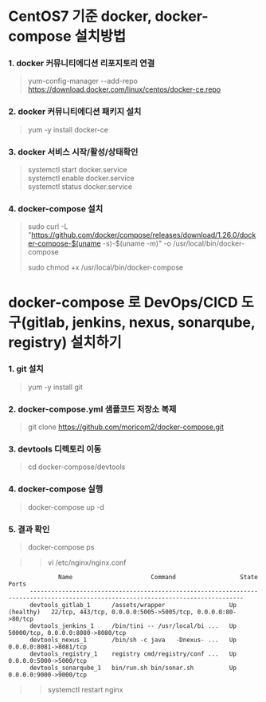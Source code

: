 # CentOS7 기준 docker, docker-compose 설치방법

### 1. docker 커뮤니티에디션  리포지토리 연결 
> yum-config-manager --add-repo https://download.docker.com/linux/centos/docker-ce.repo  

### 2. docker 커뮤니티에디션 패키지 설치 
> yum -y install docker-ce  

### 3. docker 서비스 시작/활성/상태확인 
> systemctl start docker.service  
> systemctl enable docker.service  
> systemctl status docker.service  

### 4. docker-compose 설치 
> sudo curl -L "https://github.com/docker/compose/releases/download/1.26.0/docker-compose-$(uname -s)-$(uname -m)" -o /usr/local/bin/docker-compose  
>
> sudo chmod +x /usr/local/bin/docker-compose  


# docker-compose 로 DevOps/CICD 도구(gitlab, jenkins, nexus, sonarqube, registry) 설치하기

### 1. git 설치
> yum -y install git  

### 2. docker-compose.yml 샘플코드 저장소 복제
> git clone https://github.com/moricom2/docker-compose.git  

### 3. devtools 디렉토리 이동
> cd docker-compose/devtools  

### 4. docker-compose 실행
> docker-compose up -d  

### 5. 결과 확인
> docker-compose ps  

>> vi /etc/nginx/nginx.conf  

                  Name                      Command                  State                                  Ports
          ----------------------------------------------------------------------------------------------------------------------------------
          devtools_gitlab_1      /assets/wrapper                  Up (healthy)   22/tcp, 443/tcp, 0.0.0.0:5005->5005/tcp, 0.0.0.0:80->80/tcp
          devtools_jenkins_1     /bin/tini -- /usr/local/bi ...   Up             50000/tcp, 0.0.0.0:8080->8080/tcp
          devtools_nexus_1       /bin/sh -c java   -Dnexus- ...   Up             0.0.0.0:8081->8081/tcp
          devtools_registry_1    registry cmd/registry/conf ...   Up             0.0.0.0:5000->5000/tcp
          devtools_sonarqube_1   bin/run.sh bin/sonar.sh          Up             0.0.0.0:9000->9000/tcp
>> systemctl restart nginx  
